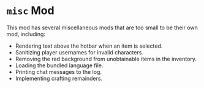 # `misc` Mod
This mod has several miscellaneous mods that are too small to be their own mod, including:
* Rendering text above the hotbar when an item is selected.
* Sanitizing player usernames for invalid characters.
* Removing the red background from unobtainable items in the inventory.
* Loading the bundled language file.
* Printing chat messages to the log.
* Implementing crafting remainders.
